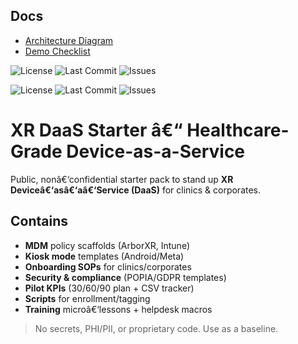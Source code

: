 ﻿## Docs
- [Architecture Diagram](docs/diagram.md)
- [Demo Checklist](docs/demo_checklist.md)

![License](https://img.shields.io/badge/license-MIT-informational)
![Last Commit](https://img.shields.io/github/last-commit/cynkronai/xr-daas-starter)
![Issues](https://img.shields.io/github/issues/cynkronai/xr-daas-starter)

![License](https://img.shields.io/badge/license-MIT-informational)
![Last Commit](https://img.shields.io/github/last-commit/cynkronai/xr-daas-starter)
![Issues](https://img.shields.io/github/issues/cynkronai/xr-daas-starter)

# XR DaaS Starter â€“ Healthcare-Grade Device-as-a-Service

Public, nonâ€‘confidential starter pack to stand up **XR Deviceâ€‘asâ€‘aâ€‘Service (DaaS)** for clinics & corporates.

## Contains
- **MDM** policy scaffolds (ArborXR, Intune)
- **Kiosk mode** templates (Android/Meta)
- **Onboarding SOPs** for clinics/corporates
- **Security & compliance** (POPIA/GDPR templates)
- **Pilot KPIs** (30/60/90 plan + CSV tracker)
- **Scripts** for enrollment/tagging
- **Training** microâ€‘lessons + helpdesk macros

> No secrets, PHI/PII, or proprietary code. Use as a baseline.
